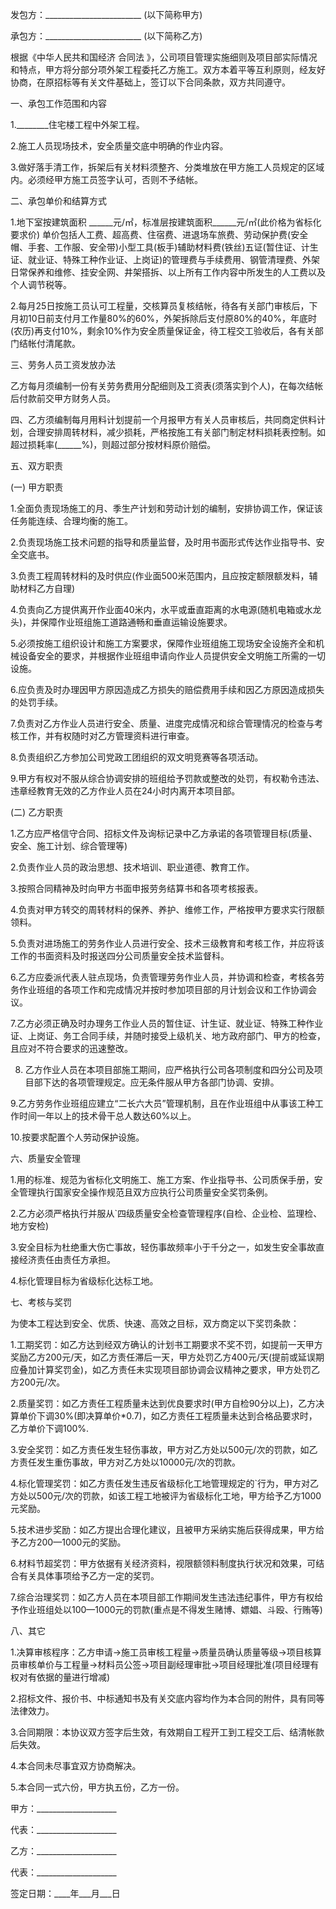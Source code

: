 
 


发包方：________________________ (以下简称甲方)


承包方：________________________ (以下简称乙方)


根据《中华人民共和国经济
合同法
》，公司项目管理实施细则及项目部实际情况和特点，甲方将分部分项外架工程委托乙方施工。双方本着平等互利原则，经友好协商，在原招标等有关文件基础上，签订以下合同条款，双方共同遵守。


一、承包工作范围和内容


1.________住宅楼工程中外架工程。


2.施工人员现场技术，安全质量交底中明确的作业内容。


3.做好落手清工作，拆架后有关材料须整齐、分类堆放在甲方施工人员规定的区域内。必须经甲方施工员签字认可，否则不予结帐。


二、承包单价和结算方式


1.地下室按建筑面积 ______元/㎡，标准层按建筑面积______元/㎡(此价格为省标化要求价) 单价包括人工费、超高费、住宿费、进退场车旅费、劳动保护费(安全帽、手套、工作服、安全带)小型工具(板手)辅助材料费(铁丝)五证(暂住证、计生证、就业证、特殊工种作业证、上岗证)的管理费与手续费用、钢管清理费、外架日常保养和维修、挂安全网、井架搭拆、以上所有工作内容中所发生的人工费以及个人调节税等。


2.每月25日按施工员认可工程量，交核算员复核结帐，待各有关部门审核后，下月初10日前支付月工作量80%的60%，外架拆除后支付原80%的40%，年底时(农历)再支付10%，剩余10%作为安全质量保证金，待工程交工验收后，各有关部门结帐付清尾款。


三、劳务人员工资发放办法


乙方每月须编制一份有关劳务费用分配细则及工资表(须落实到个人)，在每次结帐后付款前交甲方财务人员。


四、乙方须编制每月用料计划提前一个月报甲方有关人员审核后，共同商定供料计划，合理安排周转材料，减少损耗，严格按施工有关部门制定材料损耗表控制。如超过损耗率(______%)，则超过部分按材料原价赔偿。


五、双方职责


(一) 甲方职责


1.全面负责现场施工的月、季生产计划和劳动计划的编制，安排协调工作，保证该任务能连续、合理均衡的施工。


2.负责现场施工技术问题的指导和质量监督，及时用书面形式传达作业指导书、安全交底书。


3.负责工程周转材料的及时供应(作业面500米范围内，且应按定额限额发料，辅助材料乙方自理)


4.负责向乙方提供离开作业面40米内，水平或垂直距离的水电源(随机电箱或水龙头)，并保障作业班组施工道路通畅和垂直运输设施要求。


5.必须按施工组织设计和施工方案要求，保障作业班组施工现场安全设施齐全和机械设备安全的要求，并根据作业班组申请向作业人员提供安全文明施工所需的一切设施。


6.应负责及时办理因甲方原因造成乙方损失的赔偿费用手续和因乙方原因造成损失的处罚手续。


7.负责对乙方作业人员进行安全、质量、进度完成情况和综合管理情况的检查与考核工作，并有权随时对乙方管理资料进行审查。


8.负责组织乙方参加公司党政工团组织的双文明竞赛等各项活动。


9.甲方有权对不服从综合协调安排的班组给予罚款或整改的处罚，有权勒令违法、违章经教育无效的乙方作业人员在24小时内离开本项目部。


(二) 乙方职责


1.乙方应严格信守合同、招标文件及询标记录中乙方承诺的各项管理目标(质量、安全、施工计划、综合管理等)


2.负责作业人员的政治思想、技术培训、职业道德、教育工作。


3.按照合同精神及时向甲方书面申报劳务结算书和各项考核报表。


4.负责对甲方转交的周转材料的保养、养护、维修工作，严格按甲方要求实行限额领料。


5.负责对进场施工的劳务作业人员进行安全、技术三级教育和考核工作，并应将该工作的书面资料及时报送四分公司质量安全技术监督科。


6.乙方应委派代表人驻点现场，负责管理劳务作业人员，并协调和检查，考核各劳务作业班组的各项工作和完成情况并按时参加项目部的月计划会议和工作协调会议。


7.乙方必须正确及时办理务工作业人员的暂住证、计生证、就业证、特殊工种作业证、上岗证、务工合同手续，并随时接受上级机关、地方政府部门、甲方的检查，且应对不符合要求的迅速整改。


8. 乙方作业人员在本项目部施工期间，应严格执行公司各项制度和四分公司及项目部下达的各项管理规定。应无条件服从甲方各部门协调、安排。


9.乙方劳务作业班组应建立“二长六大员”管理机制，且在作业班组中从事该工种工作时间一年以上的技术骨干总人数达60%以上。


10.按要求配置个人劳动保护设施。


六、质量安全管理


1.用的标准、规范为省标化文明施工、施工方案、作业指导书、公司质保手册，安全管理执行国家安全操作规范且双方应执行公司质量安全奖罚条例。


2.乙方必须严格执行并服从`四级质量安全检查管理程序(自检、企业检、监理检、地方安检)


3.安全目标为杜绝重大伤亡事故，轻伤事故频率小于千分之一，如发生安全事故直接经济责任由责任方承担。


4.标化管理目标为省级标化达标工地。


七、考核与奖罚


为使本工程达到安全、优质、快速、高效之目标，双方商定以下奖罚条款：


1.工期奖罚：如乙方达到经双方确认的计划书工期要求不奖不罚，如提前一天甲方奖励乙方200元/天，如乙方责任滞后一天，甲方处罚乙方400元/天(提前或延误期应叠加计算奖罚金)，如乙方责任未实现项目部协调会议精神之要求，甲方处罚乙方200元/次。


2.质量奖罚：如乙方责任工程质量未达到优良要求时(甲方自检90分以上)，乙方决算单价下调30%(即决算单价*0.7)，如乙方责任工程质量未达到合格品要求时，乙方单价下调100%.


3.安全奖罚：如乙方责任发生轻伤事故，甲方对乙方处以500元/次的罚款，如乙方责任发生重伤事故，甲方对乙方处以10000元/次的罚款。


4.标化管理奖罚：如乙方责任发生违反省级标化工地管理规定的`行为，甲方对乙方处以500元/次的罚款，如该工程工地被评为省级标化工地，甲方给予乙方1000元奖励。


5.技术进步奖励：如乙方提出合理化建议，且被甲方采纳实施后获得成果，甲方给予乙方200—1000元的奖励。


6.材料节超奖罚：甲方依据有关经济资料，视限额领料制度执行状况和效果，可结合有关具体事项给予乙方一定的奖罚。


7.综合治理奖罚：如乙方人员在本项目部工作期间发生违法违纪事件，甲方有权给予作业班组处以100—1000元的罚款(重点是不得发生赌博、嫖娼、斗殴、行贿等)


八、其它


1.决算审核程序：乙方申请→施工员审核工程量→质量员确认质量等级→项目核算员审核单价与工程量→材料员公签→项目副经理审批→项目经理批准(项目经理有权对有依据的量进行增减)


2.招标文件、报价书、中标通知书及有关交底内容均作为本合同的附件，具有同等法律效力。


3.合同期限：本协议双方签字后生效，有效期自工程开工到工程交工后、结清帐款后失效。


4.本合同未尽事宜双方协商解决。


5.本合同一式六份，甲方执五份，乙方一份。


甲方：____________________


代表：____________________


乙方：____________________


代表：____________________


签定日期：____年___月___日
 


 

 
 
 
 
 
  


  
 

  


  


  
 
 
 
 

